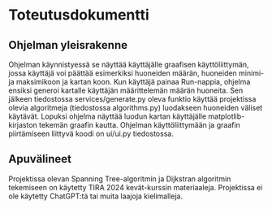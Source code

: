 # Toteutusdokumentti

## Ohjelman yleisrakenne

Ohjelman käynnistyessä se näyttää käyttäjälle graafisen käyttöliittymän, jossa käyttäjä voi päättää esimerkiksi huoneiden määrän, huoneiden minimi- ja maksimikoon ja kartan koon. 
Kun käyttäjä painaa Run-nappia, ohjelma ensiksi generoi kartalle käyttäjän määrittelemän määrän huoneita. 
Sen jälkeen tiedostossa services/generate.py oleva funktio käyttää projektissa olevia algoritmeja (tiedostossa algorithms.py) luodakseen huoneiden väliset käytävät.
Lopuksi ohjelma näyttää luodun kartan käyttäjälle matplotlib-kirjaston tekemän graafin kautta. Ohjelman käyttöliittymään ja graafin piirtämiseen liittyvä koodi on ui/ui.py tiedostossa.

## Apuvälineet
Projektissa olevan Spanning Tree-algoritmin ja Dijkstran algoritmin tekemiseen on käytetty TIRA 2024 kevät-kurssin materiaaleja. Projektissa ei ole käytetty ChatGPT:tä tai muita laajoja kielimalleja.
